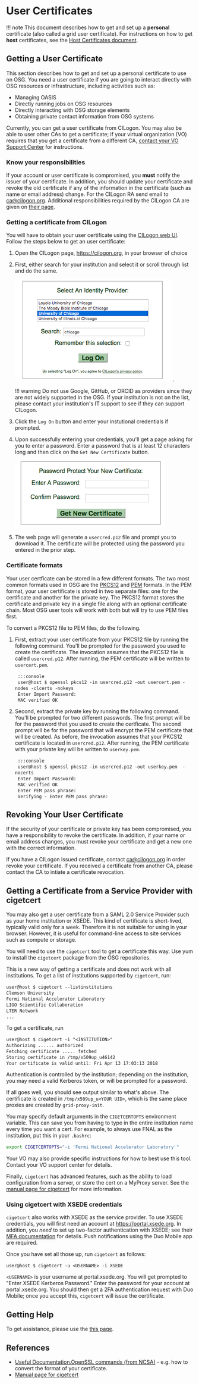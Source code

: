 User Certificates
=================

!!! note
    This document describes how to get and set up a **personal** certificate (also called a grid user certificate).
    For instructions on how to get **host** certificates, see the [Host Certificates document](host-certs.md).

Getting a User Certificate
--------------------------

This section describes how to get and set up a personal certificate to use on OSG.
You need a user certificate if you are going to interact directly with OSG resources or infrastructure,
including activities such as:

- Managing OASIS
- Directly running jobs on OSG resources
- Directly interacting with OSG storage elements
- Obtaining private contact information from OSG systems

Currently, you can get a user certificate from CILogon.
You may also be able to user other CAs to get a certificate; if your virtual organization (VO) requires that you get a
certificate from a different CA, [contact your VO Support Center](https://github.com/opensciencegrid/topology/tree/master/virtual-organizations) for
instructions.

### Know your responsibilities

If your account or user certificate is compromised, you **must** notify the issuer of your certificate. 
In addition, you should update your certificate and revoke the old certificate if any of the information in the
certificate (such as name or email address) change.
For the CILogon RA send email to [ca@cilogon.org](mailto:ca@cilogon.org).
Additional responsibilities required by the CILogon CA are given on [their page](http://ca.cilogon.org/responsibilities).  


### Getting a certificate from CILogon

You will have to obtain your user certificate using the [CILogon web UI](https://cilogon.org/).
Follow the steps below to get an user certificate:

1. Open the CILogon page, <https://cilogon.org>, in your browser of choice
1. First, either search for your institution and select it or scroll through list and do the same.

    ![Institution Selection](/img/cilogon_select_idp.png).

    !!! warning
        Do not use Google, GitHub, or ORCID as providers since they are not widely supported in the OSG.
        If your institution is not on the list, please contact your institution's IT support to see if they can support
        CILogon.

1. Click the `Log On` button and enter your instutional credentials if prompted.
1. Upon successfully entering your credentials, you'll get a page asking for you to enter a password.
   Enter a password that is at least 12 characters long and then click on the `Get New Certificate` button.

    ![Password entry](/img/cilogon_cert_password.png)

1. The web page will generate a `usercred.p12` file and prompt you to download it.
   The certificate will be protected using the password you entered in the prior step.


### Certificate formats

Your user certficate can be stored in a few different formats.
The two most common formats used in OSG are the [PKCS12](https://en.wikipedia.org/wiki/PKCS_12) and
[PEM](https://en.wikipedia.org/wiki/Privacy-Enhanced_Mail) formats.
In the PEM format, your user certificate is stored in two separate files: one for the certificate and another for the
private key.
The PKCS12 format stores the certificate and private key in a single file along with an optional certificate chain.
Most OSG user tools will work with both but will try to use PEM files first.   

To convert a PKCS12 file to  PEM files, do the following.  
   
1. First, extract your user certificate from your PKCS12 file by running the following command.  You'll be prompted for the password you used to create the certificate. The invocation assumes that the PKCS12 file is called `usercred.p12`.  After running, the PEM certificate will be written to `usercert.pem`. 

        :::console
        user@host $ openssl pkcs12 -in usercred.p12 -out usercert.pem -nodes -clcerts -nokeys
        Enter Import Password:
        MAC verified OK
   
1. Second, extract the private key by running the following command. You'll be prompted for two different passwords.  The first prompt will be for the password that you used to create the certficate.  The second prompt will be for the password that will encrypt the PEM certificate that will be created.  As before, the invocation assumes that your PKCS12 certificate is located in `usercred.p12`. After running, the PEM certificate with your private key will be written to `userkey.pem`.

        :::console 
        user@host $ openssl pkcs12 -in usercred.p12 -out userkey.pem  -nocerts
        Enter Import Password:
        MAC verified OK
        Enter PEM pass phrase:
        Verifying - Enter PEM pass phrase:

Revoking Your User Certificate
------------------------------

If the security of your certificate or private key has been compromised, you have a responsibility to revoke the certificate.
In addition, if your name or email address changes, you must revoke your certificate and get a new one with the correct
information.

If you have a CILogon issued certificate, contact [ca@cilogon.org](mailto:ca@cilogon.org) in order revoke your certificate.
If you received a certificate from another CA, please contact the CA to intiate a certificate revocation.


Getting a Certificate from a Service Provider with cigetcert
------------------------------------------------------------

You may also get a user certificate from a SAML 2.0 Service Provider such as your home institution or XSEDE.
This kind of certificate is short-lived, typically valid only for a week.
Therefore it is not suitable for using in your browser.
However, it is useful for command-line access to site services such as compute or storage.

You will need to use the `cigetcert` tool to get a certificate this way.
Use yum to install the `cigetcert` package from the OSG repositories.

This is a new way of getting a certificate and does not work with all institutions.
To get a list of institutions supported by `cigetcert`, run:
```console
user@host $ cigetcert --listinstitutions
Clemson University
Fermi National Accelerator Laboratory
LIGO Scientific Collaboration
LTER Network
...
```

To get a certificate, run
```console
user@host $ cigetcert -i "<INSTITUTION>"
Authorizing ...... authorized
Fetching certificate ..... fetched
Storing certificate in /tmp/x509up_u46142
Your certificate is valid until: Fri Apr 13 17:03:13 2018
```
Authentication is controlled by the institution;
depending on the institution, you may need a valid Kerberos token, or will be prompted for a password.

If all goes well, you should see output similar to what's above.
The certificate is created in `/tmp/x509up_u<YOUR UID>`, which is the same place proxies are created by `grid-proxy-init`.

You may specify default arguments in the `CIGETCERTOPTS` environment variable.
This can save you from having to type in the entire institution name every time you want a cert.
For example, to always use FNAL as the institution, put this in your `.bashrc`:
```bash
export CIGETCERTOPTS="-i 'Fermi National Accelerator Laboratory'"
```

Your VO may also provide specific instructions for how to best use this tool.
Contact your VO support center for details.

Finally, `cigetcert` has advanced features, such as the ability to load configuration from a server, or store the cert on a MyProxy server.
See the [manual page for cigetcert](http://htmlpreview.github.io/?https://github.com/fermitools/cigetcert/blob/master/cigetcert.html) for more information.


### Using cigetcert with XSEDE credentials

`cigetcert` also works with XSEDE as the service provider.
To use XSEDE credentials, you will first need an account at <https://portal.xsede.org>.
In addition, you _need_ to set up two-factor authentication with XSEDE; see their [MFA documentation](https://portal.xsede.org/mfa) for details.
Push notifications using the Duo Mobile app are required.

Once you have set all those up, run `cigetcert` as follows:
```console
user@host $ cigetcert -u <USERNAME> -i XSEDE
```
`<USERNAME>` is your username at portal.xsede.org.
You will get prompted to "Enter XSEDE Kerberos Password."
Enter the password for your account at portal.xsede.org.
You should then get a 2FA authentication request with Duo Mobile; once you accept this, `cigetcert` will issue the certificate.

Getting Help
------------

To get assistance, please use the [this page](/common/help).


References
----------

-   [Useful Documentation.OpenSSL commands (from NCSA)](http://security.ncsa.illinois.edu/research/grid-howtos/usefulopenssl.html) - e.g. how to convert the format of your certificate.
-   [Manual page for cigetcert](http://htmlpreview.github.io/?https://github.com/fermitools/cigetcert/blob/master/cigetcert.html)
